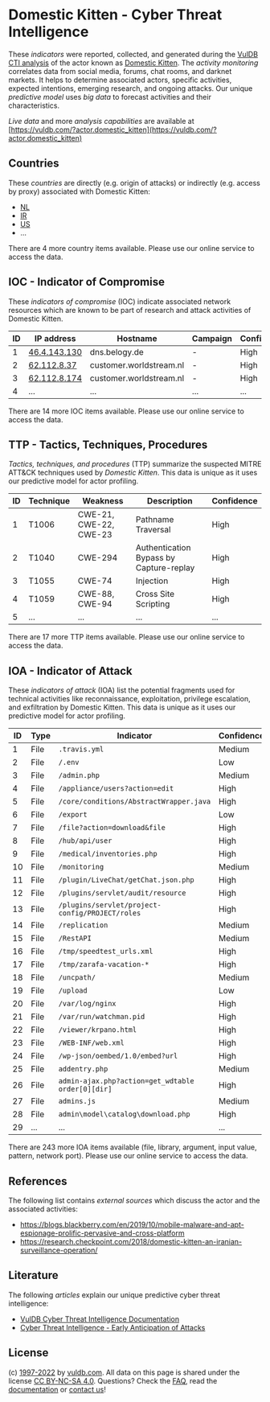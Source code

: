 # Domestic Kitten - Cyber Threat Intelligence

These _indicators_ were reported, collected, and generated during the [VulDB CTI analysis](https://vuldb.com/?kb.cti) of the actor known as [Domestic Kitten](https://vuldb.com/?actor.domestic_kitten). The _activity monitoring_ correlates data from social media, forums, chat rooms, and darknet markets. It helps to determine associated actors, specific activities, expected intentions, emerging research, and ongoing attacks. Our unique _predictive model_ uses _big data_ to forecast activities and their characteristics.

_Live data_ and more _analysis capabilities_ are available at [https://vuldb.com/?actor.domestic_kitten](https://vuldb.com/?actor.domestic_kitten)

## Countries

These _countries_ are directly (e.g. origin of attacks) or indirectly (e.g. access by proxy) associated with Domestic Kitten:

* [NL](https://vuldb.com/?country.nl)
* [IR](https://vuldb.com/?country.ir)
* [US](https://vuldb.com/?country.us)
* ...

There are 4 more country items available. Please use our online service to access the data.

## IOC - Indicator of Compromise

These _indicators of compromise_ (IOC) indicate associated network resources which are known to be part of research and attack activities of Domestic Kitten.

ID | IP address | Hostname | Campaign | Confidence
-- | ---------- | -------- | -------- | ----------
1 | [46.4.143.130](https://vuldb.com/?ip.46.4.143.130) | dns.belogy.de | - | High
2 | [62.112.8.37](https://vuldb.com/?ip.62.112.8.37) | customer.worldstream.nl | - | High
3 | [62.112.8.174](https://vuldb.com/?ip.62.112.8.174) | customer.worldstream.nl | - | High
4 | ... | ... | ... | ...

There are 14 more IOC items available. Please use our online service to access the data.

## TTP - Tactics, Techniques, Procedures

_Tactics, techniques, and procedures_ (TTP) summarize the suspected MITRE ATT&CK techniques used by _Domestic Kitten_. This data is unique as it uses our predictive model for actor profiling.

ID | Technique | Weakness | Description | Confidence
-- | --------- | -------- | ----------- | ----------
1 | T1006 | CWE-21, CWE-22, CWE-23 | Pathname Traversal | High
2 | T1040 | CWE-294 | Authentication Bypass by Capture-replay | High
3 | T1055 | CWE-74 | Injection | High
4 | T1059 | CWE-88, CWE-94 | Cross Site Scripting | High
5 | ... | ... | ... | ...

There are 17 more TTP items available. Please use our online service to access the data.

## IOA - Indicator of Attack

These _indicators of attack_ (IOA) list the potential fragments used for technical activities like reconnaissance, exploitation, privilege escalation, and exfiltration by Domestic Kitten. This data is unique as it uses our predictive model for actor profiling.

ID | Type | Indicator | Confidence
-- | ---- | --------- | ----------
1 | File | `.travis.yml` | Medium
2 | File | `/.env` | Low
3 | File | `/admin.php` | Medium
4 | File | `/appliance/users?action=edit` | High
5 | File | `/core/conditions/AbstractWrapper.java` | High
6 | File | `/export` | Low
7 | File | `/file?action=download&file` | High
8 | File | `/hub/api/user` | High
9 | File | `/medical/inventories.php` | High
10 | File | `/monitoring` | Medium
11 | File | `/plugin/LiveChat/getChat.json.php` | High
12 | File | `/plugins/servlet/audit/resource` | High
13 | File | `/plugins/servlet/project-config/PROJECT/roles` | High
14 | File | `/replication` | Medium
15 | File | `/RestAPI` | Medium
16 | File | `/tmp/speedtest_urls.xml` | High
17 | File | `/tmp/zarafa-vacation-*` | High
18 | File | `/uncpath/` | Medium
19 | File | `/upload` | Low
20 | File | `/var/log/nginx` | High
21 | File | `/var/run/watchman.pid` | High
22 | File | `/viewer/krpano.html` | High
23 | File | `/WEB-INF/web.xml` | High
24 | File | `/wp-json/oembed/1.0/embed?url` | High
25 | File | `addentry.php` | Medium
26 | File | `admin-ajax.php?action=get_wdtable order[0][dir]` | High
27 | File | `admins.js` | Medium
28 | File | `admin\model\catalog\download.php` | High
29 | ... | ... | ...

There are 243 more IOA items available (file, library, argument, input value, pattern, network port). Please use our online service to access the data.

## References

The following list contains _external sources_ which discuss the actor and the associated activities:

* https://blogs.blackberry.com/en/2019/10/mobile-malware-and-apt-espionage-prolific-pervasive-and-cross-platform
* https://research.checkpoint.com/2018/domestic-kitten-an-iranian-surveillance-operation/

## Literature

The following _articles_ explain our unique predictive cyber threat intelligence:

* [VulDB Cyber Threat Intelligence Documentation](https://vuldb.com/?kb.cti)
* [Cyber Threat Intelligence - Early Anticipation of Attacks](https://www.scip.ch/en/?labs.20201022)

## License

(c) [1997-2022](https://vuldb.com/?kb.changelog) by [vuldb.com](https://vuldb.com/?kb.about). All data on this page is shared under the license [CC BY-NC-SA 4.0](https://creativecommons.org/licenses/by-nc-sa/4.0/). Questions? Check the [FAQ](https://vuldb.com/?kb.faq), read the [documentation](https://vuldb.com/?kb) or [contact us](https://vuldb.com/?contact)!
